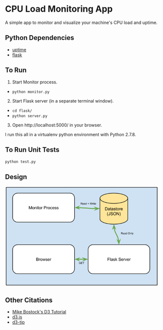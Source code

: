 # CPU Load Monitoring App

A simple app to monitor and visualize your machine's CPU load and uptime.

## Python Dependencies
* [uptime](http://pythonhosted.org//uptime/)
* [flask](http://flask.pocoo.org/docs/0.10/)

## To Run
1. Start Monitor process.
  * `python monitor.py`
2. Start Flask server (in a separate terminal window).
  * `cd flask/`
  * `python server.py`
3. Open http://localhost:5000/ in your browser.

I run this all in a virtualenv python environment with Python 2.7.8.

## To Run Unit Tests
`python test.py`

## Design
![Design](https://raw.githubusercontent.com/domoench/load-monitor/master/flask/static/design.png?token=ACbj6MViB_qLH_KX4qgDV7JfqYQrS1Bhks5UZRISwA%3D%3D)

## Other Citations
* [Mike Bostock's D3 Tutorial](http://bost.ocks.org/mike/bar/3/)
* [d3.js](d3js.org)
* [d3-tip](https://github.com/Caged/d3-tip/blob/master/examples/bars.html)
